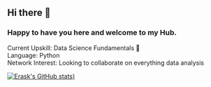 ## Hi there 👋 

### Happy to have you here and welcome to my Hub.

Current Upskill: Data Science Fundamentals 🌱  
Language: Python   
Network Interest: Looking to collaborate on everything data analysis   


[![Erask's GitHub stats](https://github-readme-stats.vercel.app/api?username=Erask&show_icons=true&theme=merko))](https://github.com/Erask/github-readme-stats)






